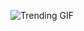 
<!-- GIF_SECTION -->
![Trending GIF](https://media1.giphy.com/media/v1.Y2lkPThiYjIxNzcyeGE0Nnd6dGJrdnl0bTB0MzlzNGV2bXV3ZTRvNTR4Nm10eHR4a216bSZlcD12MV9naWZzX3NlYXJjaCZjdD1n/L1R1tvI9svkIWwpVYr/giphy.gif)
<!-- END_GIF_SECTION -->
